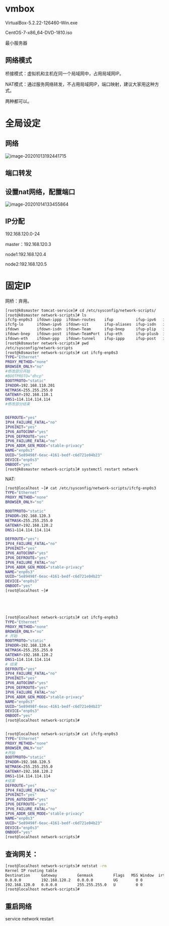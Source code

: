 # vmbox

VirtualBox-5.2.22-126460-Win.exe

CentOS-7-x86_64-DVD-1810.iso



最小服务器



## 网络模式

桥接模式：虚拟机和主机在同一个局域网中，占用局域网IP。

NAT模式：通过服务网络转发，不占用局域网IP，端口映射，建议大家用这种方式。

两种都可以。

# 全局设定

## 网络

![image-20201013192441715](01-linux准备.assets/image-20201013192441715.png)

## 端口转发

## 设置nat网络，配置端口

![image-20201014133455864](01-linux准备.assets/image-20201014133455864.png)



## IP分配



192.168.120.0-24



master：192.168.120.3

node1:192.168.120.4

node2:192.168.120.5





# 固定IP

网桥：弃用。

```sh
[root@k8smaster tomcat-service]# cd /etc/sysconfig/network-scripts/
[root@k8smaster network-scripts]# ls
ifcfg-enp0s3  ifdown-ippp  ifdown-routes    ifup          ifup-ipv6   ifup-ppp       ifup-tunnel
ifcfg-lo      ifdown-ipv6  ifdown-sit       ifup-aliases  ifup-isdn   ifup-routes    ifup-wireless
ifdown        ifdown-isdn  ifdown-Team      ifup-bnep     ifup-plip   ifup-sit       init.ipv6-global
ifdown-bnep   ifdown-post  ifdown-TeamPort  ifup-eth      ifup-plusb  ifup-Team      network-functions
ifdown-eth    ifdown-ppp   ifdown-tunnel    ifup-ippp     ifup-post   ifup-TeamPort  network-functions-ipv6
[root@k8smaster network-scripts]# pwd
/etc/sysconfig/network-scripts
[root@k8smaster network-scripts]# cat ifcfg-enp0s3 
TYPE="Ethernet"
PROXY_METHOD="none"
BROWSER_ONLY="no"
#修改部分开始
#BOOTPROTO="dhcp"
BOOTPROTO="static"
IPADDR=192.168.110.201
NETMASK=255.255.255.0
GATEWAY=192.168.110.1
DNS1=114.114.114.114
#修改部分结束


DEFROUTE="yes"
IPV4_FAILURE_FATAL="no"
IPV6INIT="yes"
IPV6_AUTOCONF="yes"
IPV6_DEFROUTE="yes"
IPV6_FAILURE_FATAL="no"
IPV6_ADDR_GEN_MODE="stable-privacy"
NAME="enp0s3"
UUID="5e89498f-6eac-4161-bedf-c6d721e04b23"
DEVICE="enp0s3"
ONBOOT="yes"
[root@k8smaster network-scripts]# systemctl restart network
```



NAT:

```sh
[root@localhost ~]# cat /etc/sysconfig/network-scripts/ifcfg-enp0s3
TYPE="Ethernet"
PROXY_METHOD="none"
BROWSER_ONLY="no"

BOOTPROTO="static"
IPADDR=192.168.120.3
NETMASK=255.255.255.0
GATEWAY=192.168.120.2
DNS1=114.114.114.114

DEFROUTE="yes":
IPV4_FAILURE_FATAL="no"
IPV6INIT="yes"
IPV6_AUTOCONF="yes"
IPV6_DEFROUTE="yes"
IPV6_FAILURE_FATAL="no"
IPV6_ADDR_GEN_MODE="stable-privacy"
NAME="enp0s3"
UUID="5e89498f-6eac-4161-bedf-c6d721e04b23"
DEVICE="enp0s3"
ONBOOT="yes"
[root@localhost ~]# 





[root@localhost network-scripts]# cat ifcfg-enp0s3 
TYPE="Ethernet"
PROXY_METHOD="none"
BROWSER_ONLY="no"
# 开始
BOOTPROTO="static"
IPADDR=192.168.120.4
NETMASK=255.255.255.0
GATEWAY=192.168.120.2
DNS1=114.114.114.114
# 结束
DEFROUTE="yes"
IPV4_FAILURE_FATAL="no"
IPV6INIT="yes"
IPV6_AUTOCONF="yes"
IPV6_DEFROUTE="yes"
IPV6_FAILURE_FATAL="no"
IPV6_ADDR_GEN_MODE="stable-privacy"
NAME="enp0s3"
UUID="5e89498f-6eac-4161-bedf-c6d721e04b23"
DEVICE="enp0s3"
ONBOOT="yes"
[root@localhost network-scripts]# 


[root@localhost network-scripts]# cat ifcfg-enp0s3 
TYPE="Ethernet"
PROXY_METHOD="none"
BROWSER_ONLY="no"
#开始
BOOTPROTO="static"
IPADDR=192.168.120.5
NETMASK=255.255.255.0
GATEWAY=192.168.120.2
DNS1=114.114.114.114
#结束
DEFROUTE="yes"
IPV4_FAILURE_FATAL="no"
IPV6INIT="yes"
IPV6_AUTOCONF="yes"
IPV6_DEFROUTE="yes"
IPV6_FAILURE_FATAL="no"
IPV6_ADDR_GEN_MODE="stable-privacy"
NAME="enp0s3"
UUID="5e89498f-6eac-4161-bedf-c6d721e04b23"
DEVICE="enp0s3"
ONBOOT="yes"
[root@localhost network-scripts]# 
```



## 查询网关：

```sh
[root@localhost network-scripts]# netstat -rn
Kernel IP routing table
Destination     Gateway         Genmask         Flags   MSS Window  irtt Iface
0.0.0.0         192.168.120.2   0.0.0.0         UG        0 0          0 enp0s3
192.168.120.0   0.0.0.0         255.255.255.0   U         0 0          0 enp0s3
[root@localhost network-scripts]# 
```



## 重启网络



service network restart

